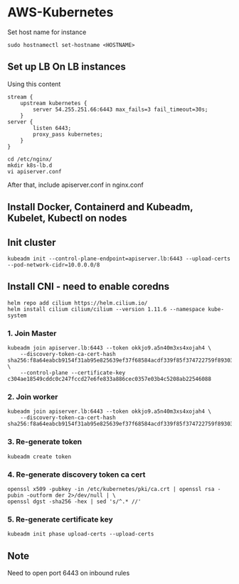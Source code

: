 # AWS-Kubernetes
Set host name for instance
```
sudo hostnamectl set-hostname <HOSTNAME>
```


## Set up LB On LB instances
Using this content
```
stream {
    upstream kubernetes {
        server 54.255.251.66:6443 max_fails=3 fail_timeout=30s;
    }
server {
        listen 6443;
        proxy_pass kubernetes;
    }
}
```


```
cd /etc/nginx/
mkdir k8s-lb.d
vi apiserver.conf
```
After that, include apiserver.conf in nginx.conf

## Install Docker, Containerd and Kubeadm, Kubelet, Kubectl on nodes

## Init cluster
```
kubeadm init --control-plane-endpoint=apiserver.lb:6443 --upload-certs --pod-network-cidr=10.0.0.0/8
```

## Install CNI - need to enable coredns
```
helm repo add cilium https://helm.cilium.io/
helm install cilium cilium/cilium --version 1.11.6 --namespace kube-system
```

### 1. Join Master
```
kubeadm join apiserver.lb:6443 --token okkjo9.a5n40m3xs4xojah4 \
	--discovery-token-ca-cert-hash sha256:f8a64eabcb9154f31ab95e825639ef37f68584acdf339f85f374722759f89303 \
	--control-plane --certificate-key c304ae18549cddc0c247fccd27e6fe833a886cec0357e03b4c5208ab22546088
```
### 2. Join worker
```
kubeadm join apiserver.lb:6443 --token okkjo9.a5n40m3xs4xojah4 \
	--discovery-token-ca-cert-hash sha256:f8a64eabcb9154f31ab95e825639ef37f68584acdf339f85f374722759f89303
```
### 3. Re-generate token
```
kubeadm create token
```
### 4. Re-generate discovery token ca cert
```
openssl x509 -pubkey -in /etc/kubernetes/pki/ca.crt | openssl rsa -pubin -outform der 2>/dev/null | \
openssl dgst -sha256 -hex | sed 's/^.* //'
```
### 5. Re-generate certificate key
```
kubeadm init phase upload-certs --upload-certs
```

## Note
Need to open port 6443 on inbound rules